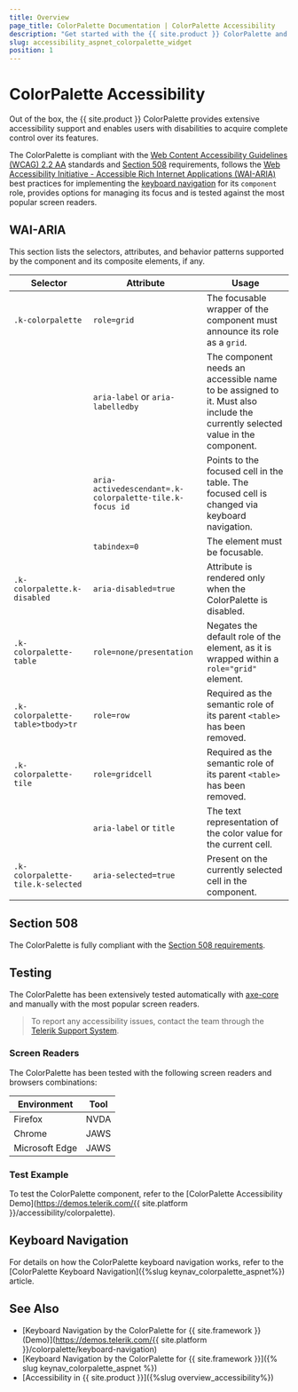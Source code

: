 ```yaml
---
title: Overview
page_title: ColorPalette Documentation | ColorPalette Accessibility
description: "Get started with the {{ site.product }} ColorPalette and learn about its accessibility support for WAI-ARIA, Section 508, and WCAG 2.2."
slug: accessibility_aspnet_colorpalette_widget
position: 1
---
```


# ColorPalette Accessibility

Out of the box, the {{ site.product }} ColorPalette provides extensive accessibility support and enables users with disabilities to acquire complete control over its features.

The ColorPalette is compliant with the [Web Content Accessibility Guidelines (WCAG) 2.2 AA](https://www.w3.org/TR/WCAG22/) standards and [Section 508](https://www.section508.gov/) requirements, follows the [Web Accessibility Initiative - Accessible Rich Internet Applications (WAI-ARIA)](https://www.w3.org/WAI/ARIA/apg/) best practices for implementing the [keyboard navigation](#keyboard-navigation) for its `component` role, provides options for managing its focus and is tested against the most popular screen readers.

## WAI-ARIA

This section lists the selectors, attributes, and behavior patterns supported by the component and its composite elements, if any.

| Selector | Attribute | Usage |
| -------- | --------- | ----- |
| `.k-colorpalette` | `role=grid` | The focusable wrapper of the component must announce its role as a `grid`. |
|  | `aria-label` or `aria-labelledby` | The component needs an accessible name to be assigned to it. Must also include the currently selected value in the component. |
|  | `aria-activedescendant=.k-colorpalette-tile.k-focus id` | Points to the focused cell in the table. The focused cell is changed via keyboard navigation. |
|  | `tabindex=0` | The element must be focusable. |
| `.k-colorpalette.k-disabled` | `aria-disabled=true` | Attribute is rendered only when the ColorPalette is disabled. |
| `.k-colorpalette-table` | `role=none/presentation` | Negates the default role of the element, as it is wrapped within a `role="grid"` element. |
| `.k-colorpalette-table>tbody>tr` | `role=row` | Required as the semantic role of its parent `<table>` has been removed. |
| `.k-colorpalette-tile` | `role=gridcell` | Required as the semantic role of its parent `<table>` has been removed. |
|  | `aria-label` or `title` | The text representation of the color value for the current cell. |
| `.k-colorpalette-tile.k-selected` | `aria-selected=true` | Present on the currently selected cell in the component. |

## Section 508

The ColorPalette is fully compliant with the [Section 508 requirements](https://www.section508.gov/).

## Testing

The ColorPalette has been extensively tested automatically with [axe-core](https://github.com/dequelabs/axe-core) and manually with the most popular screen readers.

> To report any accessibility issues, contact the team through the [Telerik Support System](https://www.telerik.com/account/support-center).

### Screen Readers

The ColorPalette has been tested with the following screen readers and browsers combinations:

| Environment | Tool |
| ----------- | ---- |
| Firefox | NVDA |
| Chrome | JAWS |
| Microsoft Edge | JAWS |

### Test Example

To test the ColorPalette component, refer to the [ColorPalette Accessibility Demo](https://demos.telerik.com/{{ site.platform }}/accessibility/colorpalette).

## Keyboard Navigation

For details on how the ColorPalette keyboard navigation works, refer to the [ColorPalette Keyboard Navigation]({%slug keynav_colorpalette_aspnet%}) article.

## See Also

* [Keyboard Navigation by the ColorPalette for {{ site.framework }} (Demo)](https://demos.telerik.com/{{ site.platform }}/colorpalette/keyboard-navigation)
* [Keyboard Navigation by the ColorPalette for {{ site.framework }}]({% slug keynav_colorpalette_aspnet %})
* [Accessibility in {{ site.product }}]({%slug overview_accessibility%})